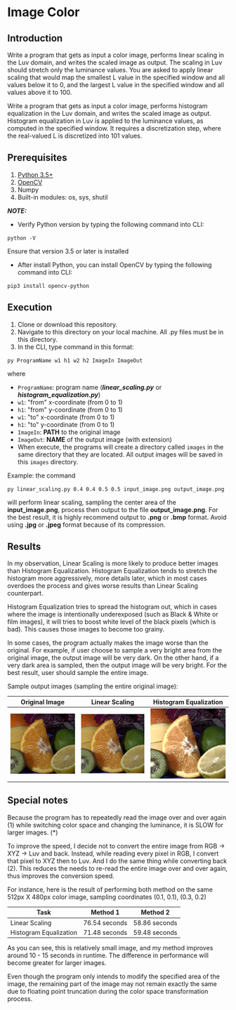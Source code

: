 # Image Color

## Introduction

Write a program that gets as input a color image, performs linear scaling in the Luv domain, and writes
the scaled image as output. The scaling in Luv should stretch only the luminance values. You are asked to
apply linear scaling that would map the smallest L value in the specified window and all values below it
to 0, and the largest L value in the specified window and all values above it to 100.

Write a program that gets as input a color image, performs histogram equalization in the Luv domain, and
writes the scaled image as output. Histogram equalization in Luv is applied to the luminance values, as
computed in the specified window. It requires a discretization step, where the real-valued L is discretized
into 101 values.


## Prerequisites

1. [Python 3.5+](https://www.python.org/)
2. [OpenCV](https://opencv.org/)
3. Numpy
4. Built-in modules: os, sys, shutil

*__NOTE:__*

- Verify Python version by typing the following command into CLI:
```
python -V
```
Ensure that version 3.5 or later is installed
- After install Python, you can install OpenCV by typing the following command into CLI:
```
pip3 install opencv-python
```


## Execution

1. Clone or download this repository.
2. Navigate to this directory on your local machine. All .py files must be in this directory.
3. In the CLI, type command in this format:
```
py ProgramName w1 h1 w2 h2 ImageIn ImageOut
```
where
        
- `ProgramName`: program name (*__linear_scaling.py__* or *__histogram_equalization.py__*)
- `w1`: "from" x-coordinate (from 0 to 1)
- `h1`: "from" y-coordinate (from 0 to 1)
- `w1`: "to" x-coordinate (from 0 to 1)
- `h1`: "to" y-coordinate (from 0 to 1)
- `ImageIn`: __PATH__ to the original image
- `ImageOut`: __NAME__ of the output image (with extension)
- When execute, the programs will create a directory called `images`
in the same directory that they are located. All output images will be saved
in this `images` directory.

Example: the command
```
py linear_scaling.py 0.4 0.4 0.5 0.5 input_image.png output_image.png
```
will perform linear scaling, sampling the center area of the __input_image.png__, process then output to the file __output_image.png__. For the best result, it is highly recommend output to __.png__ or __.bmp__ format. Avoid using __.jpg__ or __.jpeg__ format because of its compression.


## Results

In my observation, Linear Scaling is more likely to produce better images than Histogram Equalization. Histogram Equalization tends to stretch the histogram more aggressively, more details later, which in most cases overdoes the process and gives worse results than Linear Scaling counterpart.

Histogram Equalization tries to spread the histogram out, which in cases where the image is
intentionally underexposed (such as Black & White or film images), it will tries to boost white level
of the black pixels (which is bad). This causes those images to become too grainy.

In some cases, the program actually makes the image worse than the original.
For example, if user choose to sample a very bright area from the original image,
the output image will be very dark. On the other hand, if a very dark area is sampled,
then the output image will be very bright. For the best result, user should sample the entire image.

Sample output images (sampling the entire original image):

| Original Image                 | Linear Scaling                              | Histogram Equalization      |
| ------------------------------ |-------------------------------------------- | ------------- |
| ![Original](old_images/fruits.jpg) | ![Linear Scaling](old_images/fruits_ls_all.png) | ![Histogram Equalization](old_images/fruits_he_all.png) |


## Special notes

Because the program has to repeatedly read the image over and over again (1)
while switching color space and changing the luminance, it is SLOW for larger images. (*) 

To improve the speed, I decide not to convert the entire image from RGB -> XYZ -> Luv and back.
Instead, while reading every pixel in RGB, I convert that pixel to XYZ then to Luv. And I do the
same thing while converting back (2). This reduces the needs to re-read the entire image over and
over again, thus improves the conversion speed.

For instance, here is the result of performing both method on the same 512px X 480px color image, sampling coordinates (0.1, 0.1), (0.3, 0.2)

| Task                   | Method 1      | Method 2      |
| ---------------------- |-------------- | ------------- |
| Linear Scaling         | 76.54 seconds | 58.86 seconds |
| Histogram Equalization | 71.48 seconds | 59.48 seconds |

As you can see, this is relatively small image, and  my method improves around 10 - 15 seconds
in runtime. The difference in performance will become greater for larger images.

Even though the program only intends to modify the specified area of the image,
the remaining part of the image may not remain exactly the same due to floating point
truncation during the color space transformation process.

